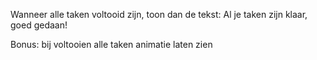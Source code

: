 Wanneer alle taken voltooid zijn, toon dan de tekst: Al je taken zijn klaar, goed gedaan!

Bonus: bij voltooien alle taken animatie laten zien 